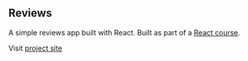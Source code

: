 ## Reviews

A simple reviews app built with React. Built as part of a <a href="https://www.udemy.com/course/react-tutorial-and-projects-course/">React course</a>.

Visit <a href="https://er-reviews.netlify.app/">project site</a>
